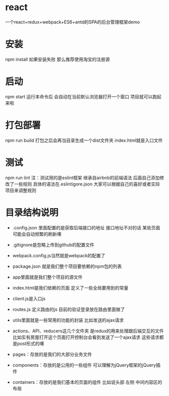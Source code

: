 # react
一个react+redux+webpack+ES6+antd的SPA的后台管理框架demo

# 安装
npm install
如果安装失败  那么推荐使用淘宝的注册源

# 启动
npm  start
运行本命令后  会自动在当前默认浏览器打开一个窗口  项目就可以跑起来啦



# 打包部署
npm run build
打包之后会再当目录生成一个dist文件夹  index.html就是入口文件 

# 测试
npm run lint
注：测试用的是eslint框架  继承自airbnb的前端语法  后面自己添加修改了一些规则
具体的语法在.eslintigore.json  大家可以根据自己的喜好或者实际项目来调整规则


# 目录结构说明
+ .config.json  里面配置的是获取后端接口的地址  接口地址不对的话   某些页面可能会自动频繁的刷新噢
+ .gitignore是忽略上传到github的配置文件
+ webpack.config.js当然就是webpack的配置了  
+ package.json  就是我们整个项目要依赖的npm包的列表
+ app里面就是我们整个项目的源文件  
+ index.html是我们依赖的页面  定义了一些全局要用到的常量
+ client.js是入口js  
+ routes.js  定义路由的js  目前的验证登录放在路由里面做了 
+ utils里面就是一些常用的功能的封装  比如发送的ajax请求
+ actions、API、reducers这几个文件夹  是redux的用来处理跟后端交互的文件 比如实有房屋打开这个页面打开控制台会看到发送了一个ajax请求  这些请求都是post形式的噢

+ pages：存放的是我们的大部分业务文件
+ components：存放的是公用的一些组件  可以理解为jQuery框架的jQuery插件
+ containers：存放的是我们基本的页面的组件  比如说头部 左侧 中间内容区的布局 
